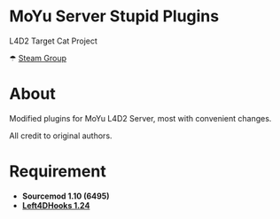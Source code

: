 # MoYu Server Stupid Plugins
L4D2 Target Cat Project

☂ [Steam Group](https://steamcommunity.com/groups/MoYu-Versus)

# About
Modified plugins for MoYu L4D2 Server, most with convenient changes.

All credit to original authors.

# Requirement
- **Sourcemod 1.10 (6495)**
- **[Left4DHooks 1.24](https://forums.alliedmods.net/showthread.php?p=2684862)**